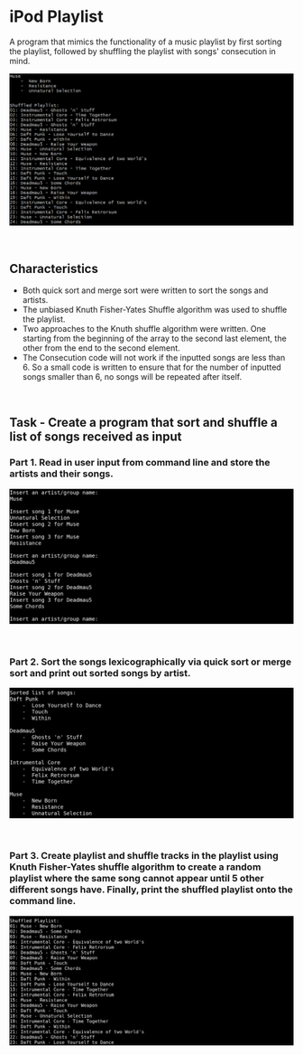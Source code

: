 # iPod Playlist

A program that mimics the functionality of a music playlist by first sorting the playlist, followed by shuffling the playlist with songs' consecution in mind.

![Alt text](./readme-resources/img/overview.png "Preview")

&nbsp;
## Characteristics
- Both quick sort and merge sort were written to sort the songs and artists.
- The unbiased Knuth Fisher-Yates Shuffle algorithm was used to shuffle the playlist.
- Two approaches to the Knuth shuffle algorithm were written. One starting from the beginning of the array to the second last element, the other from the end to the second element.
- The Consecution code will not work if the inputted songs are less than 6. So a small code is written to ensure that for the number of inputted songs smaller than 6, no songs will be repeated after itself.

&nbsp;
## Task - Create a program that sort and shuffle a list of songs received as input

### Part 1. Read in user input from command line and store the artists and their songs.
![Alt text](./readme-resources/img/1_insert.png "Read in user input from command line and store the artists and their songs")

&nbsp;
### Part 2. Sort the songs lexicographically via quick sort or merge sort and print out sorted songs by artist.
![Alt text](./readme-resources/img/2_sort.png "Sort the songs lexicographically via quick sort or merge sort and print out sorted songs by artist")

&nbsp;
### Part 3. Create playlist and shuffle tracks in the playlist using Knuth Fisher-Yates shuffle algorithm to create a random playlist where the same song cannot appear until 5 other different songs have. Finally, print the shuffled playlist onto the command line.
![Alt text](./readme-resources/img/3_shuffle.png "Create playlist and shuffle tracks in the playlist using Knuth Fisher-Yates shuffle algorithm to create a random playlist where the same song cannot appear until 5 other different songs have. Finally, print the shuffled playlist onto the command line")

